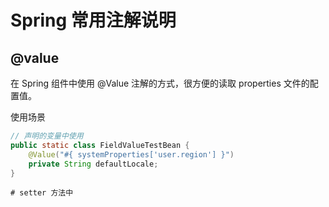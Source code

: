 # Spring 常用注解说明



## @value

在 Spring 组件中使用 @Value 注解的方式，很方便的读取 properties 文件的配置值。


使用场景

```java
// 声明的变量中使用
public static class FieldValueTestBean {
    @Value("#{ systemProperties['user.region'] }")
    private String defaultLocale;
}
```

```
# setter 方法中
```

